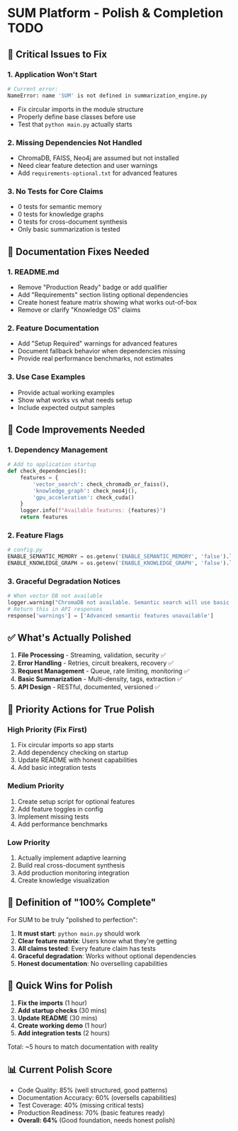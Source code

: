 # SUM Platform - Polish & Completion TODO

## 🚨 Critical Issues to Fix

### 1. **Application Won't Start**
```bash
# Current error:
NameError: name 'SUM' is not defined in summarization_engine.py
```
- Fix circular imports in the module structure
- Properly define base classes before use
- Test that `python main.py` actually starts

### 2. **Missing Dependencies Not Handled**
- ChromaDB, FAISS, Neo4j are assumed but not installed
- Need clear feature detection and user warnings
- Add `requirements-optional.txt` for advanced features

### 3. **No Tests for Core Claims**
- 0 tests for semantic memory
- 0 tests for knowledge graphs  
- 0 tests for cross-document synthesis
- Only basic summarization is tested

## 📝 Documentation Fixes Needed

### 1. **README.md**
- Remove "Production Ready" badge or add qualifier
- Add "Requirements" section listing optional dependencies
- Create honest feature matrix showing what works out-of-box
- Remove or clarify "Knowledge OS" claims

### 2. **Feature Documentation**
- Add "Setup Required" warnings for advanced features
- Document fallback behavior when dependencies missing
- Provide real performance benchmarks, not estimates

### 3. **Use Case Examples**
- Provide actual working examples
- Show what works vs what needs setup
- Include expected output samples

## 🔧 Code Improvements Needed

### 1. **Dependency Management**
```python
# Add to application startup
def check_dependencies():
    features = {
        'vector_search': check_chromadb_or_faiss(),
        'knowledge_graph': check_neo4j(),
        'gpu_acceleration': check_cuda()
    }
    logger.info(f"Available features: {features}")
    return features
```

### 2. **Feature Flags**
```python
# config.py
ENABLE_SEMANTIC_MEMORY = os.getenv('ENABLE_SEMANTIC_MEMORY', 'false').lower() == 'true'
ENABLE_KNOWLEDGE_GRAPH = os.getenv('ENABLE_KNOWLEDGE_GRAPH', 'false').lower() == 'true'
```

### 3. **Graceful Degradation Notices**
```python
# When vector DB not available
logger.warning("ChromaDB not available. Semantic search will use basic similarity matching.")
# Return this in API responses
response['warnings'] = ['Advanced semantic features unavailable']
```

## ✅ What's Actually Polished

1. **File Processing** - Streaming, validation, security ✅
2. **Error Handling** - Retries, circuit breakers, recovery ✅  
3. **Request Management** - Queue, rate limiting, monitoring ✅
4. **Basic Summarization** - Multi-density, tags, extraction ✅
5. **API Design** - RESTful, documented, versioned ✅

## 🎯 Priority Actions for True Polish

### High Priority (Fix First)
1. Fix circular imports so app starts
2. Add dependency checking on startup
3. Update README with honest capabilities
4. Add basic integration tests

### Medium Priority
1. Create setup script for optional features
2. Add feature toggles in config
3. Implement missing tests
4. Add performance benchmarks

### Low Priority
1. Actually implement adaptive learning
2. Build real cross-document synthesis
3. Add production monitoring integration
4. Create knowledge visualization

## 💯 Definition of "100% Complete"

For SUM to be truly "polished to perfection":

1. **It must start**: `python main.py` should work
2. **Clear feature matrix**: Users know what they're getting
3. **All claims tested**: Every feature claim has tests
4. **Graceful degradation**: Works without optional dependencies
5. **Honest documentation**: No overselling capabilities

## 🚀 Quick Wins for Polish

1. **Fix the imports** (1 hour)
2. **Add startup checks** (30 mins)
3. **Update README** (30 mins)
4. **Create working demo** (1 hour)
5. **Add integration tests** (2 hours)

Total: ~5 hours to match documentation with reality

## 📊 Current Polish Score

- Code Quality: 85% (well structured, good patterns)
- Documentation Accuracy: 60% (oversells capabilities)
- Test Coverage: 40% (missing critical tests)
- Production Readiness: 70% (basic features ready)
- **Overall: 64%** (Good foundation, needs honest polish)